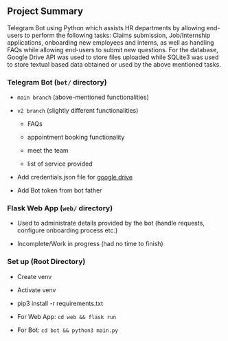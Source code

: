 ## Project Summary

Telegram Bot using Python which assists HR departments by allowing end-users to perform the following tasks: Claims submission, Job/Internship applications, onboarding new employees and interns, as well as handling FAQs while allowing end-users to submit new questions. For the database, Google Drive API was used to store files uploaded while SQLite3 was used to store textual based data obtained or used by the above mentioned tasks.

### Telegram Bot (`bot/` directory)

- `main branch` (above-mentioned functionalities)

- `v2 branch` (slightly different functionalities) 

  - FAQs
  
  - appointment booking functionality
  
  - meet the team
  
  - list of service provided

- Add credentials.json file for [google drive](https://developers.google.com/drive/api/v3/about-auth)

- Add Bot token from bot father

### Flask Web App (`web/` directory)

- Used to administrate details provided by the bot (handle requests, configure onboarding process etc.)

- Incomplete/Work in progress (had no time to finish)

### Set up (Root Directory)

- Create venv

- Activate venv

- pip3 install -r requirements.txt

- For Web App: `cd web && flask run`

- For Bot: `cd bot && python3 main.py`
